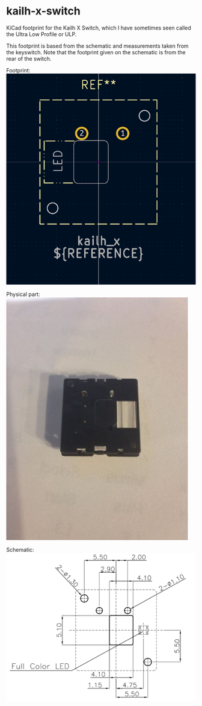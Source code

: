 # kailh-x-switch
KiCad footprint for the Kailh X Switch, which I have sometimes seen called the Ultra Low Profile or ULP.

This footprint is based from the schematic and measurements taken from the keyswitch. Note that the footprint given on the schematic is from the rear of the switch.

Footprint:
![KiCAD footprint of a Kailh X Switch](images/footprint.PNG)

Physical part:
![Photograph of a Kailh X Switch](images/xswitch.jpg)

Schematic:
![Schematic of a Kailh X Switch](images/schematic.PNG)

